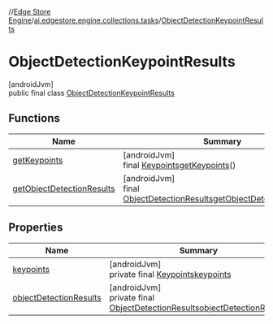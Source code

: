 //[Edge Store Engine](../../../index.md)/[ai.edgestore.engine.collections.tasks](../index.md)/[ObjectDetectionKeypointResults](index.md)

# ObjectDetectionKeypointResults

[androidJvm]\
public final class [ObjectDetectionKeypointResults](index.md)

## Functions

| Name | Summary |
|---|---|
| [getKeypoints](get-keypoints.md) | [androidJvm]<br>final [Keypoints](../../ai.edgestore.engine.collections/-keypoints/index.md)[getKeypoints](get-keypoints.md)() |
| [getObjectDetectionResults](get-object-detection-results.md) | [androidJvm]<br>final [ObjectDetectionResults](../-object-detection-results/index.md)[getObjectDetectionResults](get-object-detection-results.md)() |

## Properties

| Name | Summary |
|---|---|
| [keypoints](index.md#939868757%2FProperties%2F-89531115) | [androidJvm]<br>private final [Keypoints](../../ai.edgestore.engine.collections/-keypoints/index.md)[keypoints](index.md#939868757%2FProperties%2F-89531115) |
| [objectDetectionResults](index.md#92800147%2FProperties%2F-89531115) | [androidJvm]<br>private final [ObjectDetectionResults](../-object-detection-results/index.md)[objectDetectionResults](index.md#92800147%2FProperties%2F-89531115) |
